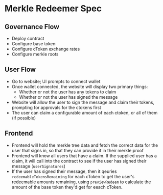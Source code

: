 # Merkle Redeemer Spec

## Governance Flow
 - Deploy contract
 - Configure base token
 - Configure cToken exchange rates
 - Configure merkle roots

## User Flow
 - Go to website; UI prompts to connect wallet
 - Once wallet connected, the website will display two primary things:
    - Whether or not the user has any tokens to claim
    - Whether or not the user has signed the message
 - Website will allow the user to sign the message and claim their tokens, prompting for approvals for the ctokens first
 - The user can claim a configurable amount of each ctoken, or all of them (if possible)

 ## Frontend
 - Frontend will hold the merkle tree data and fetch the correct data for the user that signs in, so that they can provide it in their merkle proof
 - Frontend will know all users that have a claim. If the supplied user has a claim, it will call into the contract to see if the user has signed their message (`userSignatures`)
 - If the user has signed their message, then it qeuries `redeemableTokensRemaining` for each cToken to get the user's redeemable amounts remaining, using `previewRedeem` to calculate the amount of the base token they'd get for eeach cToken.